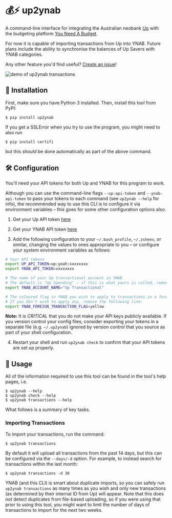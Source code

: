 # 💰⚡️ up2ynab

A command-line interface for integrating the Australian neobank [Up](https://up.com.au) with
the budgeting platform [You Need A Budget](https://www.youneedabudget.com).

For now it is capable of importing transactions from Up into YNAB. Future plans include the ability to synchronise the balances of Up Savers with YNAB categories.

Any other feature you'd find useful? [Create an issue](https://github.com/lachholden/up2ynab/issues/new)!

![demo of up2ynab transactions](https://github.com/lachholden/up2ynab/blob/master/docs/transactions-demo.gif?raw=true)

## 💽 Installation
First, make sure you have Python 3 installed. Then, install this tool from PyPI:
```shell
$ pip install up2ynab
```

If you get a SSLError when you try to use the program, you might need to also run
```shell
$ pip install certifi
```
but this *should* be done automatically as part of the above command.

## 🛠 Configuration
You'll need your API tokens for both Up and YNAB for this program to work.

Although you can use the command-line flags `--up-api-token` and `--ynab-api-token` to pass your tokens to each command (see `up2ynab --help` for info), the recommended way to use this CLI is to configure it via environment variables – this goes for some other configuration options also.

1. Get your Up API token [here](https://api.up.com.au/getting_started)

2. Get your YNAB API token [here](https://app.youneedabudget.com/settings/developer)

3. Add the following configuration to your `~/.bash_profile`, `~/.zshenv`, or similar, changing the values to ones appropriate to you – or configure your system environment variables as follows:
```bash
# Your API tokens
export UP_API_TOKEN=up:yeah:xxxxxxxx
export YNAB_API_TOKEN=xxxxxxxx

# The name of your Up transactional account in YNAB
# The default is "Up Spending" – if this is what yours is called, remove the following line:
export YNAB_ACCOUNT_NAME="Up Transactional"

# The coloured flag in YNAB you wish to apply to transactions in a foreign currency
# If you don't wish to apply any, remove the following line:
export YNAB_FOREIGN_TRANSACTION_FLAG=yellow
```

**Note:** It is *CRITICAL* that you do not make your API keys publicly available. If you version control your config files, consider exporting your tokens in a separate file (e.g. `~/.up2ynab`) ignored by version control that you source as part of your shell configuration.

4. Restart your shell and run `up2ynab check` to confirm that your API tokens are set up properly.

## 💸 Usage
All of the information required to use this tool can be found in the tool's help pages, i.e.
```shell
$ up2ynab --help
$ up2ynab check --help
$ up2ynab transactions --help
```
What follows is a summary of key tasks.

### Importing Transactions
To import your transactions, run the command:
```shell
$ up2ynab transactions
```
By default it will upload all transactions from the past 14 days, but this can be configured via the `--days/-d` option. For example, to instead search for transactions within the last month:
```shell
$ up2ynab transactions -d 30
```
YNAB (and this CLI) is smart about duplicate imports, so you can safely run `up2ynab transactions` as many times as you wish and only new transactions (as determined by their internal ID from Up) will appear. Note that this does *not* detect duplicates from file-based uploading, so if you were using that prior to using this tool, you might want to limit the number of days of transactions to import for the next two weeks.
